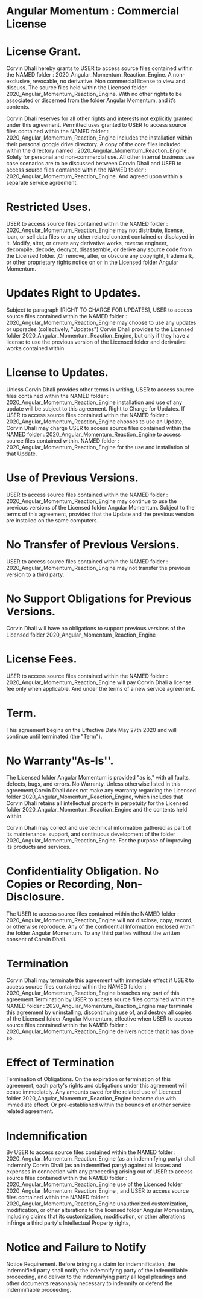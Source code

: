 # Angular Momentum : Commercial License


# License Grant.
Corvin Dhali hereby grants to USER to access source files contained within the NAMED folder : 2020_Angular_Momentum_Reaction_Engine. A non-exclusive, revocable, no derivative. Non commercial license to view and discuss. The source files held within the Licensed folder 2020_Angular_Momentum_Reaction_Engine. With no other rights to be associated or discerned from the folder Angular Momentum, and it’s contents.

Corvin Dhali reserves for all other rights and interests not explicitly granted under this agreement. Permitted uses granted to USER to access source files contained within the NAMED folder : 2020_Angular_Momentum_Reaction_Engine Includes the installation within their personal google drive directory. A copy of the core files included within the directory named : 2020_Angular_Momentum_Reaction_Engine . Solely for personal and non-commercial use. All other internal business use case scenarios are to be discussed between Corvin Dhali and USER to access source files contained within the NAMED folder : 2020_Angular_Momentum_Reaction_Engine. And agreed upon within a separate service agreement.

# Restricted Uses.
USER to access source files contained within the NAMED folder : 2020_Angular_Momentum_Reaction_Engine may not distribute, license, loan, or sell data files or any other related content contained or displayed in it. Modify, alter, or create any derivative works, reverse engineer, decompile, decode, decrypt, disassemble, or derive any source code from the Licensed folder. ,Or remove, alter, or obscure any copyright, trademark, or other proprietary rights notice on or in the Licensed folder Angular Momentum.

# Updates Right to Updates.
Subject to paragraph [RIGHT TO CHARGE FOR UPDATES],
USER to access source files contained within the NAMED folder : 2020_Angular_Momentum_Reaction_Engine may choose to use any updates or upgrades (collectively, "Updates") Corvin Dhali provides to the Licensed folder 2020_Angular_Momentum_Reaction_Engine, but only if they have a license to use the previous version of the Licensed folder and derivative works contained within.

# License to Updates.
Unless Corvin Dhali provides other terms in writing, USER to access source files contained within the NAMED folder : 2020_Angular_Momentum_Reaction_Engine installation and use of any update will be subject to this agreement.
Right to Charge for Updates.
If USER to access source files contained within the NAMED folder : 2020_Angular_Momentum_Reaction_Engine chooses to use an Update, Corvin Dhali may charge USER to access source files contained within the NAMED folder : 2020_Angular_Momentum_Reaction_Engine to access source files contained within. NAMED folder : 2020_Angular_Momentum_Reaction_Engine for the use and installation of that Update.

# Use of Previous Versions.
USER to access source files contained within the NAMED folder : 2020_Angular_Momentum_Reaction_Engine may continue to use the previous versions of the Licensed folder Angular Momentum. Subject to the terms of this agreement, provided that the Update and the previous version are installed on the same computers.

# No Transfer of Previous Versions.
USER to access source files contained within the NAMED folder : 2020_Angular_Momentum_Reaction_Engine may not transfer the previous version to a third party.

# No Support Obligations for Previous Versions.
Corvin Dhali will have no obligations to support previous versions of the Licensed folder 2020_Angular_Momentum_Reaction_Engine

# License Fees.
USER to access source files contained within the NAMED folder : 2020_Angular_Momentum_Reaction_Engine will pay Corvin Dhali  a license fee only when applicable. And under the terms of a new service agreement.

# Term.
This agreement begins on the Effective Date May 27th 2020 and will continue until terminated (the "Term").

# No Warranty"As-Is''.
The Licensed folder Angular Momentum is provided "as is," with all faults, defects, bugs, and errors. No Warranty. Unless otherwise listed in this agreement,Corvin Dhali does not make any warranty regarding the Licensed folder 2020_Angular_Momentum_Reaction_Engine, which includes that Corvin Dhali retains all intellectual property in perpetuity for the Licensed folder 2020_Angular_Momentum_Reaction_Engine and the contents held within.

Corvin Dhali may collect and use technical information gathered as part of its maintenance, support, and continuous development of the folder 2020_Angular_Momentum_Reaction_Engine. For the purpose of improving its products and services.

# Confidentiality Obligation. No Copies or Recording, Non-Disclosure.
The USER to access source files contained within the NAMED folder : 2020_Angular_Momentum_Reaction_Engine will not disclose, copy, record, or otherwise reproduce. Any of the confidential Information enclosed within the folder Angular Momentum. To any third parties without the written consent of Corvin Dhali.


# Termination
Corvin Dhali may terminate this agreement with immediate effect if
USER to access source files contained within the NAMED folder : 2020_Angular_Momentum_Reaction_Engine breaches any part of this agreement.Termination by USER to access source files contained within the NAMED folder : 2020_Angular_Momentum_Reaction_Engine may terminate this agreement by uninstalling, discontinuing use of, and destroy all copies of the Licensed folder Angular Momentum, effective when USER to access source files contained within the NAMED folder : 2020_Angular_Momentum_Reaction_Engine delivers notice that it has done so.

# Effect of Termination
Termination of Obligations. On the expiration or termination of this agreement, each party's rights and obligations under this agreement will cease immediately.
Any amounts owed for the related use of Licenced folder 2020_Angular_Momentum_Reaction_Engine become due with immediate effect. Or pre-established within the bounds of another service related agreement.


# Indemnification
By USER to access source files contained within the NAMED folder : 2020_Angular_Momentum_Reaction_Engine (as an indemnifying party) shall indemnify Corvin Dhali  (as an indemnified party) against all losses and expenses in connection with any proceeding arising out of USER to access source files contained within the NAMED folder : 2020_Angular_Momentum_Reaction_Engine use of the Licenced folder 2020_Angular_Momentum_Reaction_Engine , and USER to access source files contained within the NAMED folder : 2020_Angular_Momentum_Reaction_Engine unauthorized customization, modification, or other alterations to the licensed folder Angular Momentum, including claims that its customization, modification, or other alterations infringe a third party's Intellectual Property rights,

# Notice and Failure to Notify
Notice Requirement. Before bringing a claim for indemnification, the indemnified party shall notify the indemnifying party of the indemnifiable proceeding, and deliver to the indemnifying party all legal pleadings and other documents reasonably necessary to indemnify or defend the indemnifiable proceeding.

